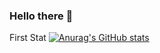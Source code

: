 ### Hello there 👋

First Stat
[![Anurag's GitHub stats](https://github-readme-stats.vercel.app/api?username=TriauNicolastheme=tokyonight)](https://github.com/anuraghazra/github-readme-stats)

<!--
Second Stat
![Anurag's GitHub stats](https://github-readme-stats.vercel.app/api?username=TriauNicolas&hide=contribs,prs)

Third Stat
![Anurag's GitHub stats](https://github-readme-stats.vercel.app/api?username=TriauNicolas&count_private=true)

Fourth Stat
![Anurag's GitHub stats](https://github-readme-stats.vercel.app/api?username=TriauNicolas&show_icons=true)

Fifth Stat
![Anurag's GitHub stats](https://github-readme-stats.vercel.app/api?username=TriauNicolas&show_icons=true&theme=radical) -->

<!--
**TriauNicolas/TriauNicolas** is a ✨ _special_ ✨ repository because its `README.md` (this file) appears on your GitHub profile.

Here are some ideas to get you started:

- 🔭 I’m currently working on ...
- 🌱 I’m currently learning ...
- 👯 I’m looking to collaborate on ...
- 🤔 I’m looking for help with ...
- 💬 Ask me about ...
- 📫 How to reach me: ...
- 😄 Pronouns: ...
- ⚡ Fun fact: ...
-->
